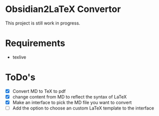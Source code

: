 # Obsidian2LaTeX Convertor

This project is still work in progress.

# Requirements 

- texlive

# ToDo's

- [x] Convert MD to TeX to pdf
- [X] change content from MD to reflect the syntax of LaTeX
- [X] Make an interface to pick the MD file you want to convert
- [ ] Add the option to choose an custom LaTeX template to the interface
